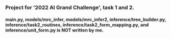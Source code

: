 ### Project for '2022 AI Grand Challenge', task 1 and 2.

#### main.py, models/mrc_infer, models/mrc_infer2, inference/tree_builder.py, inference/task2_routines, inference/task2_form_mapping.py, and inference/unit_form.py is NOT written by me.
